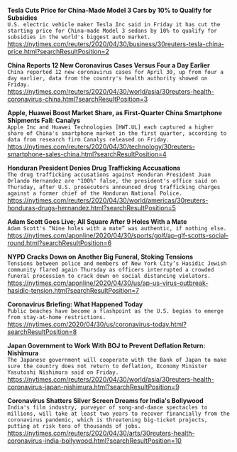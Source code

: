 **Tesla Cuts Price for China-Made Model 3 Cars by 10% to Qualify for Subsidies**\
`U.S. electric vehicle maker Tesla Inc said in Friday it has cut the starting price for China-made Model 3 sedans by 10% to qualify for subsidies in the world's biggest auto market.`\
https://nytimes.com/reuters/2020/04/30/business/30reuters-tesla-china-price.html?searchResultPosition=2

**China Reports 12 New Coronavirus Cases Versus Four a Day Earlier**\
`China reported 12 new coronavirus cases for April 30, up from four a day earlier, data from the country's health authority showed on Friday.`\
https://nytimes.com/reuters/2020/04/30/world/asia/30reuters-health-coronavirus-china.html?searchResultPosition=3

**Apple, Huawei Boost Market Share, as First-Quarter China Smartphone Shipments Fall: Canalys**\
`Apple Inc and Huawei Technologies [HWT.UL] each captured a higher share of China's smartphone market in the first quarter, according to data from research firm Canalys released on Friday.`\
https://nytimes.com/reuters/2020/04/30/technology/30reuters-smartphone-sales-china.html?searchResultPosition=4

**Honduran President Denies Drug Trafficking Accusations**\
`The drug trafficking accusations against Honduran President Juan Orlando Hernandez are "100%" false, the president's office said on Thursday, after U.S. prosecutors announced drug trafficking charges against a former chief of the Honduran National Police.`\
https://nytimes.com/reuters/2020/04/30/world/americas/30reuters-honduras-drugs-hernandez.html?searchResultPosition=5

**Adam Scott Goes Live; All Square After 9 Holes With a Mate**\
`Adam Scott's “Nine holes with a mate” was authentic, if nothing else.`\
https://nytimes.com/aponline/2020/04/30/sports/golf/ap-glf-scotts-social-round.html?searchResultPosition=6

**NYPD Cracks Down on Another Big Funeral, Stoking Tensions**\
`Tensions between police and members of New York City’s Hasidic Jewish community flared again Thursday as officers interrupted a crowded funeral procession to crack down on social distancing violators.`\
https://nytimes.com/aponline/2020/04/30/us/ap-us-virus-outbreak-hasidic-tension.html?searchResultPosition=7

**Coronavirus Briefing: What Happened Today**\
`Public beaches have become a flashpoint as the U.S. begins to emerge from stay-at-home restrictions.`\
https://nytimes.com/2020/04/30/us/coronavirus-today.html?searchResultPosition=8

**Japan Government to Work With BOJ to Prevent Deflation Return: Nishimura**\
`The Japanese government will cooperate with the Bank of Japan to make sure the country does not return to deflation, Economy Minister Yasutoshi Nishimura said on Friday.`\
https://nytimes.com/reuters/2020/04/30/world/asia/30reuters-health-coronavirus-japan-nishimura.html?searchResultPosition=9

**Coronavirus Shatters Silver Screen Dreams for India's Bollywood**\
`India's film industry, purveyor of song-and-dance spectacles to millions, will take at least two years to recover financially from the coronavirus pandemic, which is threatening big-ticket projects, putting at risk tens of thousands of jobs.`\
https://nytimes.com/reuters/2020/04/30/arts/30reuters-health-coronavirus-india-bollywood.html?searchResultPosition=10

